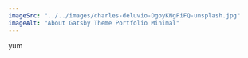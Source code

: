 ```yaml
---
imageSrc: "../../images/charles-deluvio-DgoyKNgPiFQ-unsplash.jpg"
imageAlt: "About Gatsby Theme Portfolio Minimal"
---
```


yum
